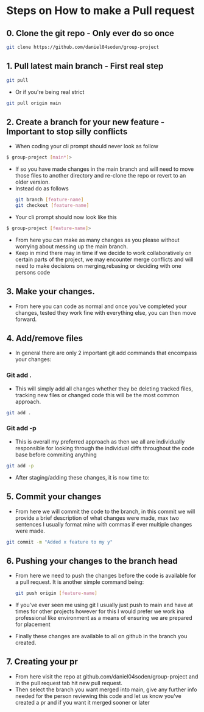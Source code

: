 # Steps on How to make a Pull request

## 0. Clone the git repo - Only ever do so once

```bash
git clone https://github.com/daniel04soden/group-project

```

## 1. Pull latest main branch - First real step

```bash
git pull  
```
- Or if you're being real strict 

```bash
git pull origin main
```

## 2. Create a branch for your new feature - Important to stop silly conflicts
- When coding your cli prompt should never look as follow
```sh
$ group-project [main*]> 
```
- If so you have made changes in the main branch and will need to move those files to another directory and re-clone the repo or revert to an older version.
- Instead do as follows
    ```bash
    git branch [feature-name]
    git checkout [feature-name]
    ```
- Your cli prompt should now look like this

```sh
$ group-project [feature-name]> 
```

- From here you can make as many changes as you please without worrying about messing up the main branch.
- Keep in mind there may in time if we decide to work collaboratively on certain parts of the project, we may encounter merge conflicts and will need to make decisions on merging,rebasing or deciding with one persons code

## 3. Make your changes. 
- From here you can code as normal and once you've completed your changes, tested they work fine with everything else, you can then move forward.

## 4. Add/remove files 
- In general there are only 2 important git add commands that encompass your changes:

### Git add .
- This will simply add all changes whether they be deleting tracked files, tracking new files or changed code this will be the most common approach.

```bash
git add . 
```

### Git add -p

- This is overall my preferred approach as then we all are individually responsible for looking through the individual diffs throughout the code base before commiting anything

```bash
git add -p 
```

- After staging/adding these changes, it is now time to:

## 5. Commit your changes 

- From here we will commit the code to the branch, in this commit we will provide a brief description of what changes were made, max two sentences I usually format mine with commas if ever multiple changes were made.

```bash
git commit -m "Added x feature to my y" 
```

## 6. Pushing your changes to the branch head

- From here we need to push the changes before the code is available for a pull request. It is another simple command being:
    ```bash
    git push origin [feature-name]
    ```
- If you've ever seen me using git I usually just push to main and have at times for other projects however for this I would prefer we work ina professional like environment as a means of ensuring we are prepared for placement

- Finally these changes are available to all on github in the branch you created. 

## 7. Creating your pr

- From here visit the repo at github.com/daniel04soden/group-project and in the pull request tab hit new pull request.
- Then select the branch you want merged into main, give any further info needed for the person reviewing this code and let us know you've created a pr and if you want it merged sooner or later



